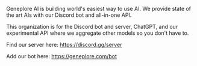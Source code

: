 Geneplore AI is building world's easiest way to use AI. We provide state of the art AIs with our Discord bot and all-in-one API.

This organization is for the Discord bot and server, ChatGPT, and our experimental API where we aggregate other models so you don't have to.

Find our server here: https://discord.gg/server

Add our bot here: https://geneplore.com/bot
